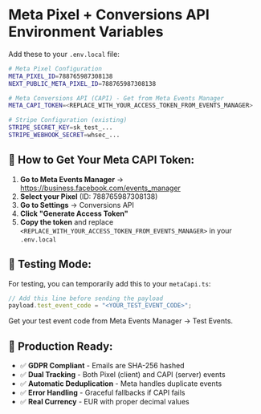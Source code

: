 # Meta Pixel + Conversions API Environment Variables

Add these to your `.env.local` file:

```bash
# Meta Pixel Configuration
META_PIXEL_ID=788765987308138
NEXT_PUBLIC_META_PIXEL_ID=788765987308138

# Meta Conversions API (CAPI) - Get from Meta Events Manager
META_CAPI_TOKEN=<REPLACE_WITH_YOUR_ACCESS_TOKEN_FROM_EVENTS_MANAGER>

# Stripe Configuration (existing)
STRIPE_SECRET_KEY=sk_test_...
STRIPE_WEBHOOK_SECRET=whsec_...
```

## 🔑 How to Get Your Meta CAPI Token:

1. **Go to Meta Events Manager** → https://business.facebook.com/events_manager
2. **Select your Pixel** (ID: 788765987308138)
3. **Go to Settings** → Conversions API
4. **Click "Generate Access Token"**
5. **Copy the token** and replace `<REPLACE_WITH_YOUR_ACCESS_TOKEN_FROM_EVENTS_MANAGER>` in your `.env.local`

## 🧪 Testing Mode:

For testing, you can temporarily add this to your `metaCapi.ts`:

```typescript
// Add this line before sending the payload
payload.test_event_code = "<YOUR_TEST_EVENT_CODE>";
```

Get your test event code from Meta Events Manager → Test Events.

## 🚀 Production Ready:

- ✅ **GDPR Compliant** - Emails are SHA-256 hashed
- ✅ **Dual Tracking** - Both Pixel (client) and CAPI (server) events
- ✅ **Automatic Deduplication** - Meta handles duplicate events
- ✅ **Error Handling** - Graceful fallbacks if CAPI fails
- ✅ **Real Currency** - EUR with proper decimal values
